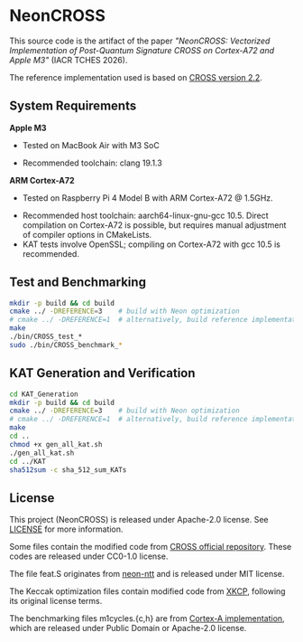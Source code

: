 # NeonCROSS 

This source code is the artifact of the paper *"NeonCROSS: Vectorized Implementation of Post-Quantum Signature CROSS on Cortex-A72 and Apple M3"* (IACR TCHES 2026).  

The reference implementation used is based on [CROSS version 2.2](https://github.com/CROSS-signature/CROSS-implementation).

## System Requirements

**Apple M3**  

+ Tested on MacBook Air with M3 SoC  

+ Recommended toolchain:  clang 19.1.3  

**ARM Cortex-A72**  

+ Tested on Raspberry Pi 4 Model B with ARM Cortex-A72 @ 1.5GHz.  
- Recommended host toolchain: aarch64-linux-gnu-gcc 10.5. Direct compilation on Cortex-A72 is possible, but requires manual adjustment of compiler options in CMakeLists.  
- KAT tests involve OpenSSL; compiling on Cortex-A72 with gcc 10.5 is recommended.

## Test and Benchmarking

```bash
mkdir -p build && cd build
cmake ../ -DREFERENCE=3    # build with Neon optimization
# cmake ../ -DREFERENCE=1  # alternatively, build reference implementation
make
./bin/CROSS_test_*
sudo ./bin/CROSS_benchmark_*
```

## KAT Generation and Verification
```bash
cd KAT_Generation
mkdir -p build && cd build
cmake ../ -DREFERENCE=3    # build with Neon optimization
# cmake ../ -DREFERENCE=1  # alternatively, build reference implementation
make
cd ..
chmod +x gen_all_kat.sh  
./gen_all_kat.sh
cd ../KAT
sha512sum -c sha_512_sum_KATs
```

## License

This project (NeonCROSS) is released under Apache-2.0 license. See [LICENSE](LICENSE) for more information.

Some files contain the modified code from [CROSS official repository](https://github.com/CROSS-signature/CROSS-implementation). These codes are released under CC0-1.0 license.

The file feat.S originates from [neon-ntt](https://github.com/neon-ntt/neon-ntt) and is released under MIT license.

The Keccak optimization files contain modified code from [XKCP](https://github.com/XKCP/XKCP), following its original license terms.

The benchmarking files m1cycles.{c,h} are from [Cortex-A implementation](https://github.com/cothan/SABER/blob/master/Cortex-A_Implementation_KEM/m1cycles.c), which are released under Public Domain or Apache-2.0 license.


